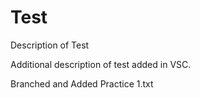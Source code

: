 # Test
Description of Test

Additional description of test added in VSC.

Branched and Added Practice 1.txt